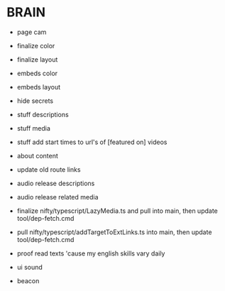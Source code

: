 # BRAIN

- page cam

- finalize color
- finalize layout

- embeds color
- embeds layout

- hide secrets

- stuff descriptions
- stuff media
- stuff add start times to url's of [featured on] videos

- about content

- update old route links

- audio release descriptions
- audio release related media

- finalize nifty/typescript/LazyMedia.ts and pull into main, then update tool/dep-fetch.cmd
- pull nifty/typescript/addTargetToExtLinks.ts into main, then update tool/dep-fetch.cmd

- proof read texts 'cause my english skills vary daily

- ui sound

- beacon
